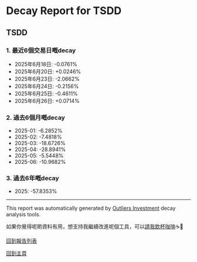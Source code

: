 # Decay Report for TSDD

## TSDD

### 1. 最近6個交易日嘅decay

- 2025年6月18日: -0.0761%
- 2025年6月20日: +0.0246%
- 2025年6月23日: -2.0662%
- 2025年6月24日: -0.2156%
- 2025年6月25日: -0.4611%
- 2025年6月26日: +0.0714%

### 2. 過去6個月嘅decay

- 2025-01: -6.2852%
- 2025-02: -7.4818%
- 2025-03: -18.6726%
- 2025-04: -28.8941%
- 2025-05: -5.5448%
- 2025-06: -10.9682%

### 3. 過去6年嘅decay

- 2025: -57.8353%

------------------------------
This report was automatically generated by [Outliers Investment](https://outliersecon.github.io/Outliers-Investment/) decay analysis tools.

如果你覺得呢啲資料有用，想支持我繼續改進呢個工具，可以[請我飲杯咖啡](https://buymeacoffee.com/outliersecon)☕🙏

[回到報告列表](https://outliersecon.github.io/Outliers-Investment/reports/reports_public)

[回到主頁](https://outliersecon.github.io/Outliers-Investment/)
